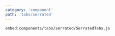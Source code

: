 ```yaml
---
category: 'component'
path: 'tabs/serrated'
---
```


`embed:components/tabs/serrated/SerratedTabs.js`
